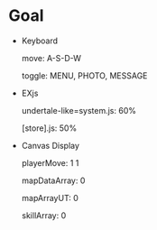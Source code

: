 # Goal

- Keyboard
  
  move: A-S-D-W
  
  toggle: MENU, PHOTO, MESSAGE
  
- EXjs

  undertale-like=system.js: 60%

  \[store\].js: 50%

- Canvas Display

  playerMove: 1 1

  mapDataArray: 0

  mapArrayUT: 0

  skillArray: 0

